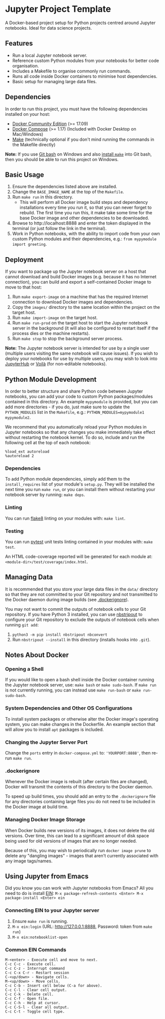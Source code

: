 # Jupyter Project Template

A Docker-based project setup for Python projects centred around
Jupyter notebooks. Ideal for data science projects.

## Features

* Run a local Jupyter notebook server.
* Reference custom Python modules from your notebooks for better code
  organisation.
* Includes a Makefile to organise commonly run commands.
* Runs all code inside Docker containers to minimise host
  dependencies.
* Basic setup for managing large data files.

## Dependencies

In order to run this project, you must have the following dependencies
installed on your host:

* [Docker Community Edition](https://docs.docker.com/get-docker/) (>= 17.09)
* [Docker Compose](https://docs.docker.com/compose/install/) (>= 1.17)
  (Included with Docker Desktop on Mac/Windows)
* [Make](https://www.gnu.org/software/make/) (technically optional if
  you don't mind running the commands in the Makefile directly)

**Note:** If you use [Git bash](https://git-scm.com/downloads) on
Windows and also
[install `make`](https://gist.github.com/evanwill/0207876c3243bbb6863e65ec5dc3f058)
into Git bash, then you should be able to run this project on Windows.

## Basic Usage

1. Ensure the dependencies listed above are installed.
2. Change the `BASE_IMAGE_NAME` at the top of the `Makefile`.
3. Run `make run` in this directory.
   * This will perform all Docker image build steps and dependency
     installations every time you run it, so that you can never forget
     to rebuild. The first time you run this, it make take some time
     for the base Docker image and other dependencies to be
     downloaded.
4. Browse to http://localhost:8888 and enter the token displayed in
   the terminal (or just follow the link in the terminal).
5. Work in Python notebooks, with the ability to import code from your
   own custom Python modules and their dependencies, e.g.: `from
   mypymodule import greeting`.

## Deployment

If you want to package up the Jupyter notebook server on a host that
cannot download and build Docker images (e.g. because it has no
Internet connection), you can build and export a self-contained Docker
image to move to that host:

1. Run `make export-image` on a machine that has the required Internet
   connection to download Docker images and dependencies.
2. Copy the `images/` directory to the same location within the
   project on the target host.
3. Run `make import-image` on the target host.
4. Run `make run-prod` on the target host to start the Jupyter
   notebook server in the background (it will also be configured to
   restart itself if the process dies or the machine restarts).
5. Run `make stop` to stop the background server process.

**Note:** The Jupyter notebook server is intended for use by a single
user (multiple users visiting the same notebook will cause issues). If
you wish to deploy your notebooks for use by multiple users, you may
wish to look into [JupyterHub](https://jupyter.org/hub) or
[Voilà](https://github.com/voila-dashboards/voila) (for non-editable
notebooks).

## Python Module Development

In order to better structure and share Python code between Jupyter
notebooks, you can add your code to custom Python packages/modules
contained in this directory. An example `mypymodule` is provided, but
you can add more directories - if you do, just make sure to update the
`PYTHON_MODULES` list in the `Makefile`, e.g.:
`PYTHON_MODULES=mypymodule1 mypymodule2`.

We recommend that you automatically reload your Python modules in
Jupyter notebooks so that any changes you make immediately take effect
without restarting the notebook kernel. To do so, include and run the
following cell at the top of each notebook:

```
%load_ext autoreload
%autoreload 2
```

### Dependencies

To add Python module dependencies, simply add them to the
`install_requires` list of your module's `setup.py`. They will be
installed the next time you run `make run`, or you can install them
without restarting your notebook server by running: `make deps`.

### Linting

You can run [flake8](http://flake8.pycqa.org/en/latest/) linting on
your modules with: `make lint`.

### Testing

You can run [pytest](https://docs.pytest.org/en/latest/) unit tests
linting contained in your modules with: `make test`.

An HTML code-coverage reported will be generated for each module at:
`<module-dir>/test/coverage/index.html`.

## Managing Data

It is recommended that you store your large data files in the `data/`
directory so that they are not committed to your Git repository and
not transmitted to the Docker daemon during image builds (see
[.dockerignore](#dockerignore)).

You may not want to commit the outputs of notebook cells to your Git
repository. If you have Python 3 installed, you can use
[nbstripout](https://github.com/kynan/nbstripout) to configure your
Git repository to exclude the outputs of notebook cells when running
`git add`:

1. `python3 -m pip install nbstripout nbconvert`
2. Run `nbstripout --install` in this directory (installs hooks into
   `.git`).

## Notes About Docker

### Opening a Shell

If you would like to open a bash shell inside the Docker container
running the Jupyter notebook server, use: `make bash` or `make
sudo-bash`. If `make run` is not currently running, you can instead
use `make run-bash` or `make run-sudo-bash`.

### System Dependencies and Other OS Configurations

To install system packages or otherwise alter the Docker image's
operating system, you can make changes in the Dockerfile. An example
section that will allow you to install `apt` packages is included.

### Changing the Jupyter Server Port

Change the `ports` entry in `docker-compose.yml` to:
`'YOURPORT:8888'`, then re-run `make run`.

### .dockerignore

Whenever the Docker image is rebuilt (after certain files are
changed), Docker will transmit the contents of this directory to the
Docker daemon.

To speed up build times, you should add an entry to the
`.dockerignore` file for any directories containing large files you do
not need to be included in the Docker image at build time.

### Managing Docker Image Storage

When Docker builds new versions of its images, it does not delete the
old versions. Over time, this can lead to a significant amount of disk
space being used for old versions of images that are no longer needed.

Because of this, you may wish to periodically run `docker image prune`
to delete any "dangling images" - images that aren't currently
associated with any image tags/names.

## Using Jupyter from Emacs

Did you know you can work with Jupyter notebooks from Emacs? All you
need to do is install
[EIN](http://millejoh.github.io/emacs-ipython-notebook/): `M-x
package-refresh-contents <Enter> M-x package-install <Enter> ein`

### Connecting EIN to your Jupyter server

1. Ensure `make run` is running.
2. `M-x ein:login` (URL: http://127.0.0.1:8888, Password: token from `make run`)
3. `M-x ein:notebooklist-open`

### Common EIN Commands

```
M-<enter> - Execute cell and move to next.
C-c C-c - Execute cell.
C-c C-z - Interrupt command
C-c C-x C-r - Restart session
C-<up/down> - Navigate cells.
M-<up/down> - Move cells.
C-c C-b - Insert cell below (C-a for above).
C-c C-l - Clear cell output.
C-c C-k - Delete cell.
C-c C-f - Open file.
C-c C-h - Help at cursor.
C-c C-S-l - Clear all output.
C-c C-t - Toggle cell type.
```
